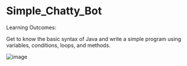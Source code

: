 # Simple_Chatty_Bot

Learning Outcomes:

Get to know the basic syntax of Java and write a simple program using variables, conditions, loops, and methods.


![image](https://user-images.githubusercontent.com/79572922/191540879-74ebc369-ace7-4e04-ad37-af64cf414f6c.png)
